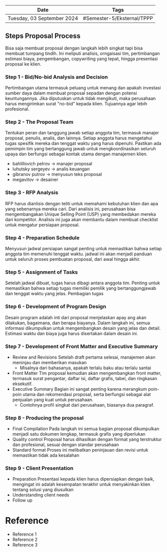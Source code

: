 | Date                       | Tags                       |
| -------------------------- | -------------------------- |
| Tuesday, 03 September 2024 | #Semester-5/Eksternal/TPPP |

## Steps Proposal Process
Bisa saja membuat proposal dengan langkah lebih singkat tapi bisa membuat tumpang tindih. Ini meliputi analisis, orngaisasi tim, pertimbangan estimasi biaya, pengembangan, copywriting yang tepat, hingga presentasi proposal ke klien.

### Step 1 - Bid/No-bid Analysis and Decision
Pertimbangan utama termasuk peluang untuk menang dan apakah investasi sumber daya dalam membuat proposal sepadan dengan potensi keuntungannya. Jika diputuskan untuk tidak mengikuti, maka perusahaan harus mengirimkan surat "no-bid" kepada klien. Tujuannya agar lebih profesional.
### Step 2 - The Proposal Team
Tentukan peran dan tanggung jawab setiap anggota tim, termasuk manajer proposal, penulis, analis, dan lainnya. Setiap anggota harus mengetahui tugas spesifik mereka dan tenggat waktu yang harus dipenuhi. Pastikan ada pemimpin tim yang bertanggung jawab untuk mengkoordinasikan seluruh upaya dan berfungsi sebagai kontak utama dengan manajemen klien.

- bahlillovich petrov -> manajer proposal
- luhutsky sergeyev -> analis keuangan 
- gibranov putrov -> menyusun teks proposal
- megavitov -> desainer
### Step 3 - RFP Analysis
RFP harus dianlisis dengan teliti untuk memahami kebutuhan klien dan apa yang sebenarnya mereka cari. Dari analisis ini, perusahaan bisa mengembangakan Unique Selling Point (USP) yang membedakan mereka dari kompetitor. Analisis ini juga akan membantu dalam membuat checklist untuk mengatur persiapan proposal.
### Step 4 - Preparation Schedule
Menyusun jadwal persiapan sangat penting untuk memastikan bahwa setiap anggota tim memenuhi tenggat waktu. jadwal ini akan menjadi panduan untuk seluruh proses pembuatan proposal, dari awal hingga akhir.
### Step 5 - Assignment of Tasks
Setelah jadwal dibuat, tugas harus dibagi antara anggota tim. Penting untuk memastikan bahwa setiap tugas memiliki pemilik yang bertanggungjawab dan tenggat waktu yang jelas. Pembagian tugas 
### Step 6 - Development of Program Design
Desain program adalah inti dari proposal menjelaskan apay ang akan dilakukan, bagaimana, dan berapa biayanya. Dalam langkah ini, semua informasi dikumpulkan untuk mengembangkan desain yang jelas dan detail. Estimasi waktu dan biaya juga harus disertakan dalam desain ini.
### Step 7 - Development of Front Matter and Executive Summary
- Review and Revisions
	Setelah draft pertama selesai, manajemen akan meninjau dan memberikan masukan
	- Misalnya dari bahasanya, apakah terlalu baku atau terlalu santai
- Front Matter
	Tim proposal kemudian akan mengembangkan front matter, termasuk surat pengantar, daftar isi, daftar grafis, tabel, dan ringkasan eksekutif.
- Executive Summary
	Bagian ini sangat penting karena merangkum poin-poin utama dan rekomendasi proposal, serta berfungsi sebagai alat penjualan yang kuat untuk perusahaan.
	- Contohnya profil singkat dari perusahaan, biasanya dua paragraf.
### Step 8 - Producing the proposal
- Final Compilation
	Pada langkah ini semua bagian proposal dikumpulkan menjadi satu dokumen lengkap, termasuk grafis yang diperlukan
- Quality control
	Proposal harus dihasilkan dengan format yang terstruktur dan profesional, sesuai dengan standar perusahaan
- Standard format
	Proses ini melibatkan peninjauan dan revisi untuk memastikan tidak ada kesalahan
### Step 9 - Client Presentation
- Preparation
	Presentasi kepada klien harus dipersiapkan dengan baik, mengingat ini adalah kesempatan terakhir untuk menyakinkan klien tentang solusi yang diusulkan
- Understanding client needs
- Follow up

# Reference
- Reference 1
- Reference 2
- Reference 3

